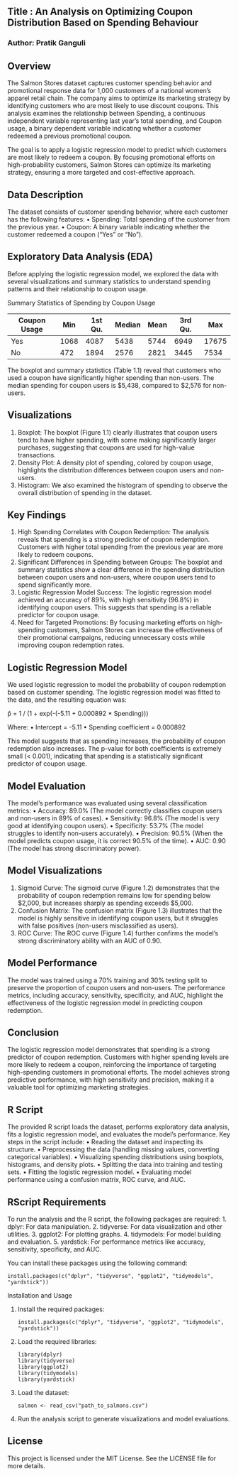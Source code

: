 ## Title : An Analysis on Optimizing Coupon Distribution Based on Spending Behaviour

### Author: Pratik Ganguli 

## Overview

The Salmon Stores dataset captures customer spending behavior and promotional response data for 1,000 customers of a national women’s apparel retail chain. The company aims to optimize its marketing strategy by identifying customers who are most likely to use discount coupons. This analysis examines the relationship between Spending, a continuous independent variable representing last year’s total spending, and Coupon usage, a binary dependent variable indicating whether a customer redeemed a previous promotional coupon.

The goal is to apply a logistic regression model to predict which customers are most likely to redeem a coupon. By focusing promotional efforts on high-probability customers, Salmon Stores can optimize its marketing strategy, ensuring a more targeted and cost-effective approach.

## Data Description

The dataset consists of customer spending behavior, where each customer has the following features:
•	Spending: Total spending of the customer from the previous year.
•	Coupon: A binary variable indicating whether the customer redeemed a coupon (“Yes” or “No”).

## Exploratory Data Analysis (EDA)

Before applying the logistic regression model, we explored the data with several visualizations and summary statistics to understand spending patterns and their relationship to coupon usage.

Summary Statistics of Spending by Coupon Usage

| Coupon Usage  | Min  | 1st Qu. | Median | Mean | 3rd Qu. | Max  |
|---------------|------|---------|--------|------|---------|------|
| Yes           | 1068 | 4087    | 5438   | 5744 | 6949    | 17675|
| No            | 472  | 1894    | 2576   | 2821 | 3445    | 7534 |

The boxplot and summary statistics (Table 1.1) reveal that customers who used a coupon have significantly higher spending than non-users. The median spending for coupon users is $5,438, compared to $2,576 for non-users.

## Visualizations
1.	Boxplot: The boxplot (Figure 1.1) clearly illustrates that coupon users tend to have higher spending, with some making significantly larger purchases, suggesting that coupons are used for high-value transactions.
2.	Density Plot: A density plot of spending, colored by coupon usage, highlights the distribution differences between coupon users and non-users.
3.	Histogram: We also examined the histogram of spending to observe the overall distribution of spending in the dataset.

## Key Findings
1.	High Spending Correlates with Coupon Redemption: The analysis reveals that spending is a strong predictor of coupon redemption. Customers with higher total spending from the previous year are more likely to redeem coupons.
2.	Significant Differences in Spending between Groups: The boxplot and summary statistics show a clear difference in the spending distribution between coupon users and non-users, where coupon users tend to spend significantly more.
3.	Logistic Regression Model Success: The logistic regression model achieved an accuracy of 89%, with high sensitivity (96.8%) in identifying coupon users. This suggests that spending is a reliable predictor for coupon usage.
4.	Need for Targeted Promotions: By focusing marketing efforts on high-spending customers, Salmon Stores can increase the effectiveness of their promotional campaigns, reducing unnecessary costs while improving coupon redemption rates.

## Logistic Regression Model

We used logistic regression to model the probability of coupon redemption based on customer spending. The logistic regression model was fitted to the data, and the resulting equation was:

p̂ = 1 / (1 + exp(-(-5.11 + 0.000892 * Spending)))

Where:
	•	Intercept = -5.11
	•	Spending coefficient = 0.000892

This model suggests that as spending increases, the probability of coupon redemption also increases. The p-value for both coefficients is extremely small (< 0.001), indicating that spending is a statistically significant predictor of coupon usage.

## Model Evaluation

The model’s performance was evaluated using several classification metrics:
	•	Accuracy: 89.0% (The model correctly classifies coupon users and non-users in 89% of cases).
	•	Sensitivity: 96.8% (The model is very good at identifying coupon users).
	•	Specificity: 53.7% (The model struggles to identify non-users accurately).
	•	Precision: 90.5% (When the model predicts coupon usage, it is correct 90.5% of the time).
	•	AUC: 0.90 (The model has strong discriminatory power).

## Model Visualizations

1.	Sigmoid Curve: The sigmoid curve (Figure 1.2) demonstrates that the probability of coupon redemption remains low for spending below $2,000, but increases sharply as spending exceeds $5,000.
2.	Confusion Matrix: The confusion matrix (Figure 1.3) illustrates that the model is highly sensitive in identifying coupon users, but it struggles with false positives (non-users misclassified as users).
3.	ROC Curve: The ROC curve (Figure 1.4) further confirms the model’s strong discriminatory ability with an AUC of 0.90.

## Model Performance

The model was trained using a 70% training and 30% testing split to preserve the proportion of coupon users and non-users. The performance metrics, including accuracy, sensitivity, specificity, and AUC, highlight the effectiveness of the logistic regression model in predicting coupon redemption.

## Conclusion

The logistic regression model demonstrates that spending is a strong predictor of coupon redemption. Customers with higher spending levels are more likely to redeem a coupon, reinforcing the importance of targeting high-spending customers in promotional efforts. The model achieves strong predictive performance, with high sensitivity and precision, making it a valuable tool for optimizing marketing strategies.

## R Script

The provided R script loads the dataset, performs exploratory data analysis, fits a logistic regression model, and evaluates the model’s performance. Key steps in the script include:
	•	Reading the dataset and inspecting its structure.
	•	Preprocessing the data (handling missing values, converting categorical variables).
	•	Visualizing spending distributions using boxplots, histograms, and density plots.
	•	Splitting the data into training and testing sets.
	•	Fitting the logistic regression model.
	•	Evaluating model performance using a confusion matrix, ROC curve, and AUC.

## RScript Requirements

To run the analysis and the R script, the following packages are required:
	1.	dplyr: For data manipulation.
	2.	tidyverse: For data visualization and other utilities.
	3.	ggplot2: For plotting graphs.
	4.	tidymodels: For model building and evaluation.
	5.	yardstick: For performance metrics like accuracy, sensitivity, specificity, and AUC.

You can install these packages using the following command:

	install.packages(c("dplyr", "tidyverse", "ggplot2", "tidymodels", "yardstick"))

Installation and Usage
1.	Install the required packages:

		install.packages(c("dplyr", "tidyverse", "ggplot2", "tidymodels", "yardstick"))


2.	Load the required libraries:

		library(dplyr)
		library(tidyverse)
		library(ggplot2)
		library(tidymodels)
		library(yardstick)


3.	Load the dataset:

		salmon <- read_csv("path_to_salmons.csv")


4.	Run the analysis script to generate visualizations and model evaluations.

## License

This project is licensed under the MIT License. See the LICENSE file for more details.


